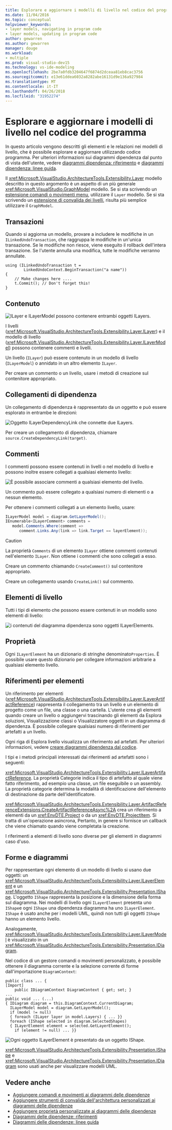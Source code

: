 ```yaml
---
title: Esplorare e aggiornare i modelli di livello nel codice del programma
ms.date: 11/04/2016
ms.topic: conceptual
helpviewer_keywords:
- layer models, navigating in program code
- layer models, updating in program code
author: gewarren
ms.author: gewarren
manager: douge
ms.workload:
- multiple
ms.prod: visual-studio-dev15
ms.technology: vs-ide-modeling
ms.openlocfilehash: 2be7a0fdb3204647f6874d2dceaa81eb8cac3756
ms.sourcegitcommit: e13e61ddea6032a8282abe16131d9e136a927984
ms.translationtype: MT
ms.contentlocale: it-IT
ms.lasthandoff: 04/26/2018
ms.locfileid: "31952274"
---
```

# <a name="navigate-and-update-layer-models-in-program-code"></a>Esplorare e aggiornare i modelli di livello nel codice del programma

In questo articolo vengono descritti gli elementi e le relazioni nei modelli di livello, che è possibile esplorare e aggiornare utilizzando codice programma. Per ulteriori informazioni sui diagrammi dipendenza dal punto di vista dell'utente, vedere [diagrammi dipendenza: riferimento](../modeling/layer-diagrams-reference.md) e [diagrammi dipendenza: linee guida](../modeling/layer-diagrams-guidelines.md).

Il <xref:Microsoft.VisualStudio.ArchitectureTools.Extensibility.Layer> modello descritto in questo argomento è un aspetto di un più generale <xref:Microsoft.VisualStudio.GraphModel> modello. Se si sta scrivendo un [estensione comandi o movimenti menu](../modeling/add-commands-and-gestures-to-layer-diagrams.md), utilizzare il `Layer` modello. Se si sta scrivendo un [estensione di convalida dei livelli](../modeling/add-custom-architecture-validation-to-layer-diagrams.md), risulta più semplice utilizzare il `GraphModel`.

## <a name="transactions"></a>Transazioni

Quando si aggiorna un modello, provare a includere le modifiche in un `ILinkedUndoTransaction`, che raggruppa le modifiche in un'unica transazione. Se le modifiche non riesce, viene eseguito il rollback dell'intera transazione. Se l'utente annulla una modifica, tutte le modifiche verranno annullate.

```
using (ILinkedUndoTransaction t =
        LinkedUndoContext.BeginTransaction("a name"))
{
    // Make changes here ....
    t.Commit(); // Don't forget this!
}
```

## <a name="containment"></a>Contenuto

![ILayer e ILayerModel possono contenere entrambi oggetti ILayers.](../modeling/media/layerapi_containment.png)

I livelli (<xref:Microsoft.VisualStudio.ArchitectureTools.Extensibility.Layer.ILayer>) e il modello di livello (<xref:Microsoft.VisualStudio.ArchitectureTools.Extensibility.Layer.ILayerModel>) possono contenere commenti e livelli.

Un livello (`ILayer`) può essere contenuto in un modello di livello (`ILayerModel`) o annidato in un altro elemento `ILayer`.

Per creare un commento o un livello, usare i metodi di creazione sul contenitore appropriato.

## <a name="dependency-links"></a>Collegamenti di dipendenza

Un collegamento di dipendenza è rappresentato da un oggetto e può essere esplorato in entrambe le direzioni:

![Oggetto ILayerDependencyLink che connette due ILayers.](../modeling/media/layerapi_dependency.png)

Per creare un collegamento di dipendenza, chiamare `source.CreateDependencyLink(target)`.

## <a name="comments"></a>Commenti

I commenti possono essere contenuti in livelli o nel modello di livello e possono inoltre essere collegati a qualsiasi elemento livello:

![È possibile associare commenti a qualsiasi elemento del livello.](../modeling/media/layerapi_comments.png)

Un commento può essere collegato a qualsiasi numero di elementi o a nessun elemento.

Per ottenere i commenti collegati a un elemento livello, usare:

```csharp
ILayerModel model = diagram.GetLayerModel();
IEnumerable<ILayerComment> comments =
   model.Comments.Where(comment =>
      comment.Links.Any(link => link.Target == layerElement));
```

> [!CAUTION]
> La proprietà `Comments` di un elemento `ILayer` ottiene commenti contenuti nell'elemento `ILayer`. Non ottiene i commenti che sono collegati a esso.

Creare un commento chiamando `CreateComment()` sul contenitore appropriato.

Creare un collegamento usando `CreateLink()` sul commento.

## <a name="layer-elements"></a>Elementi di livello

Tutti i tipi di elemento che possono essere contenuti in un modello sono elementi di livello:

![i contenuti del diagramma dipendenza sono oggetti ILayerElements.](../modeling/media/layerapi_layerelements.png)

## <a name="properties"></a>Proprietà

Ogni `ILayerElement` ha un dizionario di stringhe denominato`Properties`. È possibile usare questo dizionario per collegare informazioni arbitrarie a qualsiasi elemento livello.

## <a name="artifact-references"></a>Riferimenti per elementi

Un riferimento per elementi (<xref:Microsoft.VisualStudio.ArchitectureTools.Extensibility.Layer.ILayerArtifactReference>) rappresenta il collegamento tra un livello e un elemento di progetto come un file, una classe o una cartella. L'utente crea gli elementi quando creare un livello o aggiungervi trascinando gli elementi da Esplora soluzioni, Visualizzazione classi o Visualizzatore oggetti in un diagramma di dipendenza. È possibile collegare qualsiasi numero di riferimenti per artefatti a un livello.

Ogni riga di Esplora livello visualizza un riferimento ad artefatti. Per ulteriori informazioni, vedere [creare diagrammi dipendenza dal codice](../modeling/create-layer-diagrams-from-your-code.md).

I tipi e i metodi principali interessati dai riferimenti ad artefatti sono i seguenti:

<xref:Microsoft.VisualStudio.ArchitectureTools.Extensibility.Layer.ILayerArtifactReference>. La proprietà Categorie indica il tipo di artefatto al quale viene fatto riferimento, ad esempio una classe, un file eseguibile o un assembly. La proprietà categorie determina la modalità di identificazione dell'elemento di destinazione da parte dell'identificatore.

<xref:Microsoft.VisualStudio.ArchitectureTools.Extensibility.Layer.ArtifactReferenceExtensions.CreateArtifactReferenceAsync%2A> crea un riferimento a elementi da un <xref:EnvDTE.Project> o da un <xref:EnvDTE.ProjectItem>. Si tratta di un'operazione asincrona, Pertanto, in genere si fornisce un callback che viene chiamato quando viene completata la creazione.

I riferimenti a elementi di livello sono diverse per gli elementi in diagrammi caso d'uso.

## <a name="shapes-and-diagrams"></a>Forme e diagrammi

Per rappresentare ogni elemento di un modello di livello si usano due oggetti: un <xref:Microsoft.VisualStudio.ArchitectureTools.Extensibility.Layer.ILayerElement> e un <xref:Microsoft.VisualStudio.ArchitectureTools.Extensibility.Presentation.IShape>. L'oggetto `IShape` rappresenta la posizione e la dimensione della forma sul diagramma. Nei modelli di livello ogni `ILayerElement` presenta uno `IShape`e ogni `IShape` una dipendenza diagramma ha uno `ILayerElement`. `IShape` è usato anche per i modelli UML, quindi non tutti gli oggetti `IShape` hanno un elemento livello.

Analogamente, <xref:Microsoft.VisualStudio.ArchitectureTools.Extensibility.Layer.ILayerModel> è visualizzato in un <xref:Microsoft.VisualStudio.ArchitectureTools.Extensibility.Presentation.IDiagram>.

Nel codice di un gestore comandi o movimenti personalizzato, è possibile ottenere il diagramma corrente e la selezione corrente di forme dall'importazione `DiagramContext`:

```
public class ... {
[Import]
    public IDiagramContext DiagramContext { get; set; }
...
public void ... (...)
{ IDiagram diagram = this.DiagramContext.CurrentDiagram;
  ILayerModel model = diagram.GetLayerModel();
  if (model != null)
  { foreach (ILayer layer in model.Layers) { ... }}
  foreach (IShape selected in diagram.SelectedShapes)
  { ILayerElement element = selected.GetLayerElement();
    if (element != null) ... }}
```

![Ogni oggetto ILayerElement è presentato da un oggetto IShape.](../modeling/media/layerapi_shapes.png)

<xref:Microsoft.VisualStudio.ArchitectureTools.Extensibility.Presentation.IShape> e <xref:Microsoft.VisualStudio.ArchitectureTools.Extensibility.Presentation.IDiagram> sono usati anche per visualizzare modelli UML.

## <a name="see-also"></a>Vedere anche

- [Aggiungere comandi e movimenti ai diagrammi delle dipendenze](../modeling/add-commands-and-gestures-to-layer-diagrams.md)
- [Aggiungere strumenti di convalida dell'architettura personalizzati ai diagrammi delle dipendenze](../modeling/add-custom-architecture-validation-to-layer-diagrams.md)
- [Aggiungere proprietà personalizzate ai diagrammi delle dipendenze](../modeling/add-custom-properties-to-layer-diagrams.md)
- [Diagrammi delle dipendenze: riferimenti](../modeling/layer-diagrams-reference.md)
- [Diagrammi delle dipendenze: linee guida](../modeling/layer-diagrams-guidelines.md)
